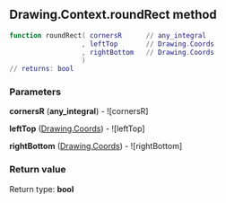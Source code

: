 ## Drawing.Context.roundRect method


```lua
function roundRect( cornersR      // any_integral
                  , leftTop       // Drawing.Coords
                  , rightBottom   // Drawing.Coords
                  )
// returns: bool
```


### Parameters

**cornersR** (**any_integral**) - ![cornersR]

**leftTop** ([Drawing.Coords](../../Drawing/Coords.md)) - ![leftTop]

**rightBottom** ([Drawing.Coords](../../Drawing/Coords.md)) - ![rightBottom]

### Return value

Return type: **bool**

